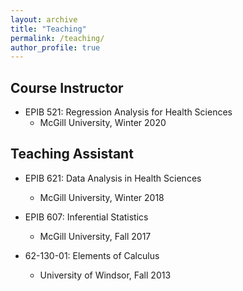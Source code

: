 ```yaml
---
layout: archive
title: "Teaching"
permalink: /teaching/ 
author_profile: true
---
```


## Course Instructor

* EPIB 521: Regression Analysis for Health Sciences
  * McGill University, Winter 2020


## Teaching Assistant

* EPIB 621: Data Analysis in Health Sciences

  * McGill University, Winter 2018

* EPIB 607: Inferential Statistics

  * McGill University, Fall 2017

* 62-130-01: Elements of Calculus

  * University of Windsor, Fall 2013
  